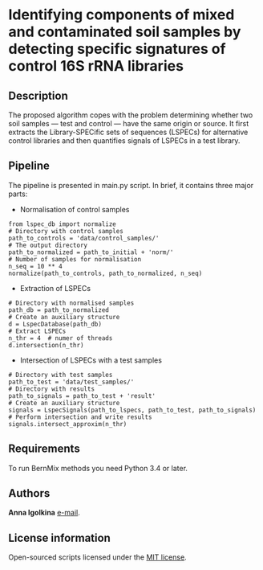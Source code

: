 # Identifying components of mixed and contaminated soil samples by detecting specific signatures of control 16S rRNA libraries



## Description

The proposed algorithm copes with the problem determining whether two soil samples — test and control — have the same origin or source.
It first extracts the Library-SPECific sets of sequences (LSPECs) for alternative control libraries and then quantifies signals of LSPECs in a test library. 

## Pipeline

The pipeline is presented in main.py script. In brief, it contains three major parts:

*  Normalisation of control samples
```
from lspec_db import normalize
# Directory with control samples
path_to_controls = 'data/control_samples/'
# The output directory
path_to_normalized = path_to_initial + 'norm/'
# Number of samples for normalisation
n_seq = 10 ** 4
normalize(path_to_controls, path_to_normalized, n_seq)
```

* Extraction of LSPECs
```
# Directory with normalised samples
path_db = path_to_normalized
# Create an auxiliary structure 
d = LspecDatabase(path_db)
# Extract LSPECs
n_thr = 4  # numer of threads
d.intersection(n_thr)  
```

* Intersection of LSPECs with a test samples
```
# Directory with test samples 
path_to_test = 'data/test_samples/'
# Directory with results
path_to_signals = path_to_test + 'result'
# Create an auxiliary structure 
signals = LspecSignals(path_to_lspecs, path_to_test, path_to_signals)
# Perform intersection and write results
signals.intersect_approxim(n_thr)
```


## Requirements

To run BernMix methods you need Python 3.4 or later. 

## Authors

**Anna Igolkina**  [e-mail](mailto:igolkinaanna11@gmail.com).    



## License information

Open-sourced scripts licensed under the [MIT license](https://opensource.org/licenses/MIT).